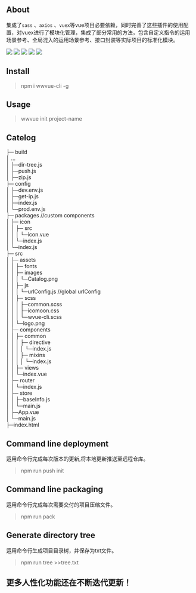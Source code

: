## About

集成了`sass` 、`axios` 、`vuex`等vue项目必要依赖，同时完善了这些插件的使用配置，对vuex进行了模块化管理，集成了部分常用的方法，包含自定义指令的运用场景参考、全局混入的运用场景参考、接口封装等实际项目的标准化模块。

![](https://badgen.net/npm/dm/wwvue-cli)
![](https://badgen.net/npm/v/wwvue-cli)
![](https://badgen.net/npm/node/next)
![](https://badgen.net/github/commits/vannvan/wvue-cli)
![](https://badgen.net/github/last-commit/vannvan/wvue-cli)
## Install

> npm i wwvue-cli -g

## Usage

> wwvue init project-name

## Catelog

├─ build  
│ ...  
│ ├─dir-tree.js  
│ ├─push.js  
│ ├─zip.js  
├─ config  
│ ├─dev.env.js  
│ ├─get-ip.js  
│ ├─index.js  
│ └─prod.env.js  
├─ packages     //custom components  
│ ├─ icon  
│ │ ├─ src  
│ │ │ └─icon.vue  
│ │ └─index.js  
│ └─index.js  
├─ src  
│ ├─ assets  
│ │ ├─ fonts  
│ │ ├─ images  
│ │ │ └─Catalog.png    
│ │ ├─ js    
│ │ │ └─urlConfig.js  //global urlConfig  
│ │ ├─ scss  
│ │ │ ├─common.scss  
│ │ │ ├─icomoon.css  
│ │ │ └─wvue-cli.scss  
│ │ └─logo.png  
│ ├─ components  
│ │ ├─ common  
│ │ │ ├─ directive  
│ │ │ │ └─index.js  
│ │ │ ├─ mixins  
│ │ │ │ └─index.js  
│ │ ├─ views  
│ │ └─index.vue  
│ ├─ router  
│ │ └─index.js  
│ ├─ store  
│ │ ├─baseInfo.js  
│ │ └─main.js  
│ ├─App.vue  
│ └─main.js  
├─index.html  

<!-- ![](https://github.com/vannvan/wvue-cli/blob/master/src/assets/images/Catalog.png?raw=true) -->

## Command line deployment

运用命令行完成每次版本的更新,将本地更新推送至远程仓库。

> npm run push init

## Command line packaging

运用命令行完成每次需要交付的项目压缩文件。

> npm run pack

## Generate directory tree

运用命令行生成项目目录树，并保存为txt文件。

> npm run tree >>tree.txt
## 更多人性化功能还在不断迭代更新！
